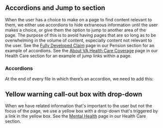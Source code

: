 ## Accordions and Jump to section

When the user has a choice to make on a page to find content relevant to them, we either use accordions to hide extraneous information until the user makes a choice, or give them the option to jump to another area of the page. The purpose of this is to avoid having pages that are so long as to be overwhelming in the volume of content, especially content not relevant to the user. See the [Fully Developed Claim](https://www.vets.gov/pension/apply/fully-developed-claim/) page in our Pension section for an example of accordions. See the [About VA Health Care Coverage](https://www.vets.gov/health-care/about-va-health-care/) page in our Health Care section for an example of jump links within a page.

### Accordions

At the end of every file in which there’s an accordion, we need to add this:
<script src="https://standards.usa.gov/assets/js/vendor/uswds.min.js" type="text/javascript"></script>


## Yellow warning call-out box with drop-down

When we have related information that's important to the user but not the focus of the page, we use a yellow box with a drop-down that's triggered by a link in the yellow box. See the [Mental Health](https://www.vets.gov/health-care/health-conditions/mental-health/) page in our Health Care section.
